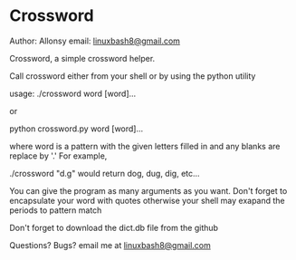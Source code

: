 Crossword
=========

Author: Allonsy
email: linuxbash8@gmail.com

Crossword, a simple crossword helper. 

Call crossword either from your shell or by using the python utility

usage:
./crossword word [word]...

or 

python crossword.py word [word]...

where word is a pattern with the given letters filled in and any blanks are replace by '.'
For example,

./crossword "d.g" would return dog, dug, dig, etc...

You can give the program as many arguments as you want. 
Don't forget to encapsulate your word with quotes otherwise your shell may exapand the periods to pattern match

Don't forget to download the dict.db file from the github

Questions? Bugs? email me at linuxbash8@gmail.com

